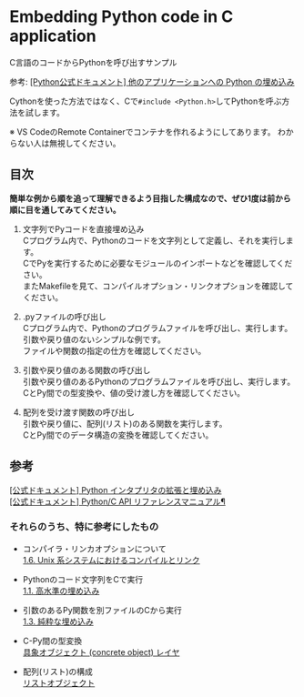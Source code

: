 # Embedding Python code in C application

C言語のコードからPythonを呼び出すサンプル

参考: [[Python公式ドキュメント] 他のアプリケーションへの Python の埋め込み](https://docs.python.org/ja/3/extending/embedding.html)

Cythonを使った方法ではなく、Cで`#include <Python.h>`してPythonを呼ぶ方法を試します。

※ VS CodeのRemote Containerでコンテナを作れるようにしてあります。
わからない人は無視してください。

## 目次

**簡単な例から順を追って理解できるよう目指した構成なので、ぜひ1度は前から順に目を通してみてください。**

1. 文字列でPyコードを直接埋め込み  
    Cプログラム内で、Pythonのコードを文字列として定義し、それを実行します。  
    CでPyを実行するために必要なモジュールのインポートなどを確認してください。  
    またMakefileを見て、コンパイルオプション・リンクオプションを確認してください。

2. .pyファイルの呼び出し  
    Cプログラム内で、Pythonのプログラムファイルを呼び出し、実行します。  
    引数や戻り値のないシンプルな例です。  
    ファイルや関数の指定の仕方を確認してください。

3. 引数や戻り値のある関数の呼び出し  
    引数や戻り値のあるPythonのプログラムファイルを呼び出し、実行します。  
    CとPy間での型変換や、値の受け渡し方を確認してください。

4. 配列を受け渡す関数の呼び出し  
    引数や戻り値に、配列(リスト)のある関数を実行します。  
    CとPy間でのデータ構造の変換を確認してください。

## 参考

[[公式ドキュメント] Python インタプリタの拡張と埋め込み](https://docs.python.org/ja/3/extending/index.html)  
[[公式ドキュメント] Python/C API リファレンスマニュアル¶
](https://docs.python.org/ja/3/c-api/index.html)

### それらのうち、特に参考にしたもの

- コンパイラ・リンカオプションについて  
    [1.6. Unix 系システムにおけるコンパイルとリンク](https://docs.python.org/ja/3/c-api/index.html#python-c-api-reference-manual)

- Pythonのコード文字列をCで実行  
    [1.1. 高水準の埋め込み](https://docs.python.org/ja/3/extending/embedding.html#very-high-level-embedding)

- 引数のあるPy関数を別ファイルのCから実行  
    [1.3. 純粋な埋め込み](https://docs.python.org/ja/3/extending/embedding.html#pure-embedding)

- C-Py間の型変換  
    [具象オブジェクト (concrete object) レイヤ](https://docs.python.org/ja/3/c-api/concrete.html)

- 配列(リスト)の構成  
    [リストオブジェクト](https://docs.python.org/ja/3/c-api/list.html)
